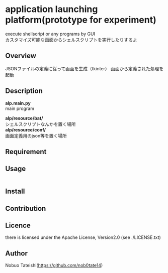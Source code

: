 # application launching platform(prototype for experiment)

execute shellscript or any programs by GUI  
カスタマイズ可能な画面からシェルスクリプトを実行したりするよ  

## Overview
 JSONファイルの定義に従って画面を生成（tkinter）
 画面から定義された処理を起動
 

## Description
**alp.main.py**  
main program

**alp/resource/bat/**  
シェルスクリプトなんかを置く場所  
**alp/resource/conf/**  
画面定義用のjson等を置く場所  

## Requirement

## Usage
```

```

## Install

## Contribution

## Licence
there is licensed under the Apache License, Version2.0
(see ./LICENSE.txt)

## Author
Nobuo Tateishi(https://github.com/nob0tate14)

